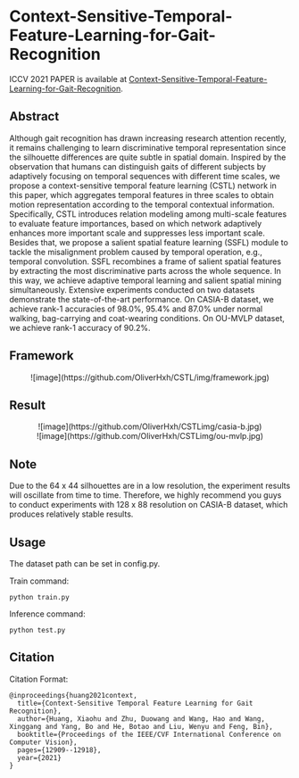 # Context-Sensitive-Temporal-Feature-Learning-for-Gait-Recognition
ICCV 2021 PAPER is available at <a href="https://openaccess.thecvf.com/content/ICCV2021/html/Huang_Context-Sensitive_Temporal_Feature_Learning_for_Gait_Recognition_ICCV_2021_paper.html" title="CSTL">Context-Sensitive-Temporal-Feature-Learning-for-Gait-Recognition</a>.

## Abstract
Although gait recognition has drawn increasing research attention recently, it remains challenging to learn discriminative temporal representation since the silhouette differences are quite subtle in spatial domain. Inspired by the observation that humans can distinguish gaits of different subjects by adaptively focusing on temporal sequences with different time scales, we propose a context-sensitive temporal feature learning (CSTL) network in this paper, which aggregates temporal features in three scales to obtain motion representation according to the temporal contextual information. Specifically, CSTL introduces relation modeling among multi-scale features to evaluate feature importances, based on which network adaptively enhances more important scale and suppresses less important scale. Besides that, we propose a salient spatial feature learning (SSFL) module to tackle the misalignment problem caused by temporal operation, e.g., temporal convolution. SSFL recombines a frame of salient spatial features by extracting the most discriminative parts across the whole sequence. In this way, we achieve adaptive temporal learning and salient spatial mining simultaneously. Extensive experiments conducted on two datasets demonstrate the state-of-the-art performance. On CASIA-B dataset, we achieve rank-1 accuracies of 98.0%, 95.4% and 87.0% under normal walking, bag-carrying and coat-wearing conditions. On OU-MVLP dataset, we achieve rank-1 accuracy of 90.2%.

## Framework
<div align="center">
  ![image](https://github.com/OliverHxh/CSTL/img/framework.jpg)
</div>

## Result
<div align="center">
  ![image](https://github.com/OliverHxh/CSTLimg/casia-b.jpg)
</div>

<div align="center">
  ![image](https://github.com/OliverHxh/CSTLimg/ou-mvlp.jpg)
</div>


## Note
Due to the 64 x 44 silhouettes are in a low resolution, the experiment results will oscillate from time to time. Therefore, we highly recommend you guys to conduct experiments with 128 x 88 resolution on CASIA-B dataset, which produces relatively stable results.

## Usage
The dataset path can be set in config.py.

Train command: 
```
python train.py
```

Inference command:
```
python test.py
```
## Citation
Citation Format:
```
@inproceedings{huang2021context, 
  title={Context-Sensitive Temporal Feature Learning for Gait Recognition}, 
  author={Huang, Xiaohu and Zhu, Duowang and Wang, Hao and Wang, Xinggang and Yang, Bo and He, Botao and Liu, Wenyu and Feng, Bin},
  booktitle={Proceedings of the IEEE/CVF International Conference on Computer Vision},
  pages={12909--12918},
  year={2021}
}
```
